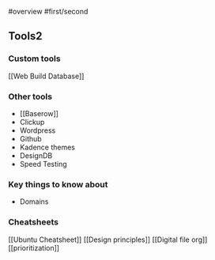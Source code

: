 #overview #first/second

## Tools2

### Custom tools
[[Web Build Database]]

### Other tools
-  [[Baserow]]
- Clickup
- Wordpress
- Github
- Kadence themes
- DesignDB
- Speed Testing

### Key things to know about
- Domains

### Cheatsheets
[[Ubuntu Cheatsheet]]
[[Design principles]]
[[Digital file org]]
[[prioritization]]


